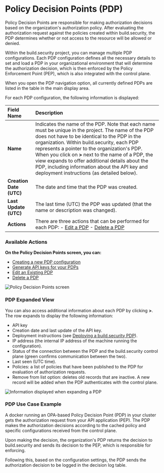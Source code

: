 # Policy Decision Points \(PDP\)

Policy Decision Points are responsible for making authorization decisions based on the organization's authorization policy. After evaluating the authorization request against the policies created within build.security, the PDP determines whether or not access to the resource will be allowed or denied.

Within the build.security project, you can manage multiple PDP configurations. Each PDP configuration defines all the necessary details to set and load a PDP in your organizational environment that will determine the authorization decision, which is then enforced by the Policy Enforcement Point \(PEP\), which is also integrated with the control plane.

When you open the PDP navigation option, all currently defined PDPs are listed in the table in the main display area.

For each PDP configuration, the following information is displayed:

| Field Name | Description |
| :--- | :--- |
| **Name** | Indicates the name of the PDP. Note that each name must be unique in the project. The name of the PDP does not have to be identical to the PDP in the organization. Within build.security, each PDP represents a pointer to the organization's PDP.  When you click on **&gt;** next to the name of a PDP, the view expands to offer additional details about the PDP, including information about the API key and deployment instructions \(as detailed below\). |
| **Creation Date \(UTC\)** | The date and time that the PDP was created. |
| **Last Update \(UTC\)** | The last time \(UTC\) the PDP was updated \(that the name or description was changed\). |
| **Actions** | There are three actions that can be performed for each PDP: - [Edit a PDP](https://docs.build.security/docs/edit-pdp-configuration-information) - [Delete a PDP](https://docs.build.security/docs/deleting-a-pdp-instance) |

### Available Actions

**On the Policy Decision Points screen, you can:**

* [Creating a new PDP configuration](https://docs.build.security/docs/define-new-pdp-configuration)
* [Generate API keys for your PDPs](https://docs.build.security/docs/generate-keys-for-a-pdp-instance)
* [Edit an Existing PDP](https://docs.build.security/docs/edit-pdp-configuration-information)
* [Delete a PDP](https://docs.build.security/docs/deleting-a-pdp-instance)

![Policy Decision Points screen](https://files.readme.io/10d5cca-pdp.PNG)

### PDP Expanded View

You can also access additional information about each PDP by clicking **&gt;**. The row expands to display the following information:

* API key
* Creation date and last update of the API key.
* Deployment instructions \(see [Deploying a build.security PDP](https://docs.build.security/docs/deploying-a-pdp)\).
* IP address \(the internal IP address of the machine running the configuration\).
* Status of the connection between the PDP and the build.security control plane \(green confirms communication between the two\).
* Last seen \(UTC time\).
* Policies: a list of policies that have been published to the PDP for evaluation of authorization requests.
* Remove from list option: deletes old records that are inactive. A new record will be added when the PDP authenticates with the control plane.

![Information displayed when expanding a PDP](https://files.readme.io/5cd6f8e-expanded_pdpconfig_line-blur.PNG)

### PDP Use Case Example

A docker running an OPA-based Policy Decision Point \(PDP\) in your cluster gets the authorization request from your API application \(PEP\). The PDP makes the authorization decisions according to the cached policy and specific configurations received from the control plane.

Upon making the decision, the organization's PDP returns the decision to build.security and sends its decision to the PEP, which is responsible for enforcing.

Following this, based on the configuration settings, the PDP sends the authorization decision to be logged in the decision log table.


